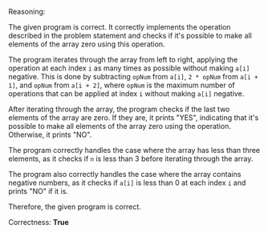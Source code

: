 Reasoning:

The given program is correct. It correctly implements the operation described in the problem statement and checks if it's possible to make all elements of the array zero using this operation.

The program iterates through the array from left to right, applying the operation at each index `i` as many times as possible without making `a[i]` negative. This is done by subtracting `opNum` from `a[i]`, `2 * opNum` from `a[i + 1]`, and `opNum` from `a[i + 2]`, where `opNum` is the maximum number of operations that can be applied at index `i` without making `a[i]` negative.

After iterating through the array, the program checks if the last two elements of the array are zero. If they are, it prints "YES", indicating that it's possible to make all elements of the array zero using the operation. Otherwise, it prints "NO".

The program correctly handles the case where the array has less than three elements, as it checks if `n` is less than 3 before iterating through the array.

The program also correctly handles the case where the array contains negative numbers, as it checks if `a[i]` is less than 0 at each index `i` and prints "NO" if it is.

Therefore, the given program is correct.

Correctness: **True**